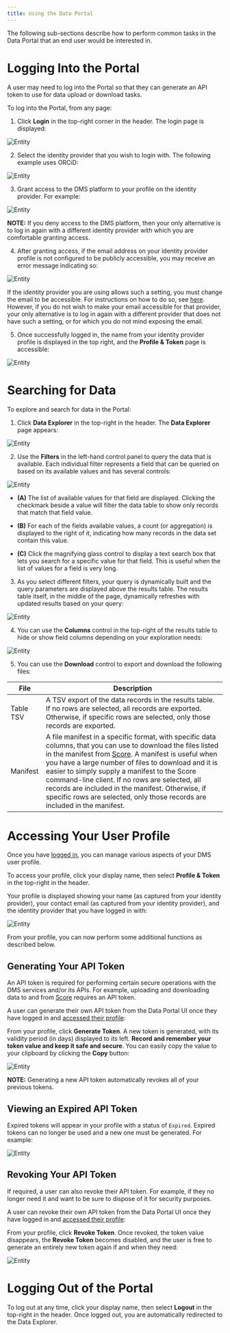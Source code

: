 ```yaml
---
title: Using the Data Portal
---
```


The following sub-sections describe how to perform common tasks in the Data Portal that an end user would be interested in.

# Logging Into the Portal

A user may need to log into the Portal so that they can generate an API token to use for data upload or download tasks.

To log into the Portal, from any page:

1. Click **Login** in the top-right corner in the header.  The login page is displayed:

![Entity](../assets/login-page1.png 'Login Page')

2. Select the identity provider that you wish to login with.  The following example uses ORCiD:

![Entity](../assets/orcid-login.png 'ORCiD Login')

3. Grant access to the DMS platform to your profile on the identity provider.  For example:

![Entity](../assets/orcid-grant2.png 'ORCiD Grant Access')

<Warning>**NOTE:** If you deny access to the DMS platform, then your only alternative is to log in again with a different identity provider with which you are comfortable granting access.</Warning>

4. After granting access, if the email address on your identity provider profile is not configured to be publicly accessible, you may receive an error message indicating so:

![Entity](../assets/no-email.png 'No Primary Email')

If the identity provider you are using allows such a setting, you must change the email to be accessible.  For instructions on how to do so, see [here](../../installation/configuration/prereq/emails).  However, if you do not wish to make your email accessible for that provider, your only alternative is to log in again with a different provider that does not have such a setting, or for which you do not mind exposing the email.

5. Once successfully logged in, the name from your identity provider profile is displayed in the top right, and the **Profile & Token** page is accessible:

![Entity](../assets/logged-in.png 'Logged In')

# Searching for Data

To explore and search for data in the Portal:

1. Click **Data Explorer** in the top-right in the header.  The **Data Explorer** page appears:

![Entity](../assets/explorer-example.png 'Explorer Example')

2. Use the **Filters** in the left-hand control panel to query the data that is available.  Each individual filter represents a field that can be queried on based on its available values and has several controls:

![Entity](../assets/facets.png 'Facets')

- **(A)** The list of available values for that field are displayed.  Clicking the checkmark beside a value will filter the data table to show only records that match that field value.

- **(B)** For each of the fields available values, a count (or aggregation) is displayed to the right of it, indicating how many records in the data set contain this value.

- **(C)** Click the magnifying glass control to display a text search box that lets you search for a specific value for that field.  This is useful when the list of values for a field is very long.

3. As you select different filters, your query is dynamically built and the query parameters are displayed above the results table.  The results table itself, in the middle of the page, dynamically refreshes with updated results based on your query:

![Entity](../assets/filtered-data.png 'Filtered Data')

4. You can use the **Columns** control in the top-right of the results table to hide or show field columns depending on your exploration needs:

![Entity](../assets/columns.png 'Customize Columns')

5. You can use the **Download** control to export and download the following files:

| File | Description |
| ------| -------------|
| Table TSV | A TSV export of the data records in the results table. If no rows are selected, all records are exported. Otherwise, if specific rows are selected, only those records are exported. |
| Manifest | A file manifest in a specific format, with specific data columns, that you can use to download the files listed in the manifest from [Score](../../../score).  A manifest is useful when you have a large number of files to download and it is easier to simply supply a manifest to the Score command-line client. If no rows are selected, all records are included in the manifest. Otherwise, if specific rows are selected, only those records are included in the manifest. |

# Accessing Your User Profile

Once you have [logged in](#logging-into-the-portal), you can manage various aspects of your DMS user profile.

To access your profile, click your display name, then select **Profile & Token** in the top-right in the header.  

Your profile is displayed showing your name (as captured from your identity provider), your contact email (as captured from your identity provider), and the identity provider that you have logged in with:

![Entity](../assets/profile-info.png 'Profile Info')

From your profile, you can now perform some additional functions as described below.

## Generating Your API Token

An API token is required for performing certain secure operations with the DMS services and/or its APIs.  For example, uploading and downloading data to and from [Score](../../../score) requires an API token.

A user can generate their own API token from the Data Portal UI once they have logged in and [accessed their profile](#accessing-your-user-profile):

From your profile, click **Generate Token**.  A new token is generated, with its validity period (in days) displayed to its left. **Record and remember your token value and keep it safe and secure**.  You can easily copy the value to your clipboard by clicking the **Copy** button:

![Entity](../assets/generate-token.png 'Generate Token')

<Warning>**NOTE:** Generating a new API token automatically revokes all of your previous tokens.</Warning>

## Viewing an Expired API Token

Expired tokens will appear in your profile with a status of `Expired`.  Expired tokens can no longer be used and a new one must be generated.  For example:

![Entity](../assets/expired-token.png 'Expired Token')

## Revoking Your API Token

If required, a user can also revoke their API token.  For example, if they no longer need it and want to be sure to dispose of it for security purposes.

A user can revoke their own API token from the Data Portal UI once they have logged in and [accessed their profile](#accessing-your-user-profile):

From your profile, click **Revoke Token**.  Once revoked, the token value disappears, the **Revoke Token** becomes disabled, and the user is free to generate an entirely new token again if and when they need:

![Entity](../assets/revoke-token.png 'Revoke Token')

# Logging Out of the Portal

To log out at any time, click your display name, then select **Logout** in the top-right in the header. Once logged out, you are automatically redirected to the Data Explorer.